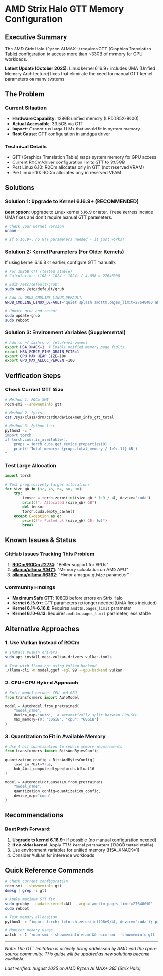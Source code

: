 # AMD Strix Halo GTT Memory Configuration

## Executive Summary

The AMD Strix Halo (Ryzen AI MAX+) requires GTT (Graphics Translation Table) configuration to access more than ~33GB of memory for GPU workloads.

**Latest Update (October 2025)**: Linux kernel 6.16.9+ includes UMA (Unified Memory Architecture) fixes that eliminate the need for manual GTT kernel parameters on many systems.

## The Problem

### Current Situation
- **Hardware Capability**: 128GB unified memory (LPDDR5X-8000)
- **Actual Accessible**: 33.5GB via GTT
- **Impact**: Cannot run large LLMs that would fit in system memory
- **Root Cause**: GTT configuration in amdgpu driver

### Technical Details
- GTT (Graphics Translation Table) maps system memory for GPU access
- Current ROCm/driver configuration limits GTT to 33.5GB
- Post Linux 6.10: ROCm allocates only in GTT (not reserved VRAM)
- Pre Linux 6.10: ROCm allocates only in reserved VRAM

## Solutions

### Solution 1: Upgrade to Kernel 6.16.9+ (RECOMMENDED)

**Best option**: Upgrade to Linux kernel 6.16.9 or later. These kernels include UMA fixes and don't require manual GTT parameters.

```bash
# Check your kernel version
uname -r

# If 6.16.9+, no GTT parameters needed - it just works!
```

### Solution 2: Kernel Parameters (For Older Kernels)

If using kernel 6.16.8 or earlier, configure GTT manually:

```bash
# For 108GB GTT (tested stable)
# Calculation: (108 * 1024 * 1024) / 4.096 = 27648000

# Edit /etc/default/grub:
sudo nano /etc/default/grub

# Add to GRUB_CMDLINE_LINUX_DEFAULT:
GRUB_CMDLINE_LINUX_DEFAULT="quiet splash amdttm.pages_limit=27648000 amdttm.page_pool_size=27648000"

# Update grub and reboot
sudo update-grub
sudo reboot
```

### Solution 3: Environment Variables (Supplemental)
```bash
# Add to ~/.bashrc or /etc/environment
export HSA_XNACK=1  # Enable unified memory page faults
export HSA_FORCE_FINE_GRAIN_PCIE=1
export GPU_MAX_HEAP_SIZE=100
export GPU_MAX_ALLOC_PERCENT=100
```

## Verification Steps

### Check Current GTT Size
```bash
# Method 1: ROCm SMI
rocm-smi --showmeminfo gtt

# Method 2: Sysfs
cat /sys/class/drm/card0/device/mem_info_gtt_total

# Method 3: Python test
python3 -c "
import torch
if torch.cuda.is_available():
    props = torch.cuda.get_device_properties(0)
    print(f'Total memory: {props.total_memory / 1e9:.1f} GB')
"
```

### Test Large Allocation
```python
import torch

# Test progressively larger allocations
for size_gb in [32, 48, 64, 80, 96]:
    try:
        tensor = torch.zeros(int(size_gb * 1e9 / 4), device='cuda')
        print(f"✓ Allocated {size_gb} GB")
        del tensor
        torch.cuda.empty_cache()
    except Exception as e:
        print(f"✗ Failed at {size_gb} GB: {e}")
        break
```

## Known Issues & Status

### GitHub Issues Tracking This Problem
1. **[ROCm/ROCm #2774](https://github.com/ROCm/ROCm/issues/2774)**: "Better support for APUs"
2. **[ollama/ollama #5471](https://github.com/ollama/ollama/issues/5471)**: "Memory calculation on AMD APU"
3. **[ollama/ollama #6362](https://github.com/ollama/ollama/issues/6362)**: "Honor amdgpu.gttsize parameter"

### Community Findings
- **Maximum Safe GTT**: 108GB before errors on Strix Halo
- **Kernel 6.16.9+**: GTT parameters no longer needed (UMA fixes included)
- **Kernel 6.14-6.16.8**: Requires `amdttm.pages_limit` parameter
- **Kernel 6.10-6.13**: Requires `amdttm.pages_limit` parameter, less stable

## Alternative Approaches

### 1. Use Vulkan Instead of ROCm
```bash
# Install Vulkan drivers
sudo apt install mesa-vulkan-drivers vulkan-tools

# Test with llama.cpp using Vulkan backend
./llama-cli -m model.gguf -ngl 99 --gpu-backend vulkan
```

### 2. CPU+GPU Hybrid Approach
```python
# Split model between CPU and GPU
from transformers import AutoModel

model = AutoModel.from_pretrained(
    "model_name",
    device_map="auto",  # Automatically split between CPU/GPU
    max_memory={0: "30GiB", "cpu": "60GiB"}
)
```

### 3. Quantization to Fit in Available Memory
```python
# Use 4-bit quantization to reduce memory requirements
from transformers import BitsAndBytesConfig

quantization_config = BitsAndBytesConfig(
    load_in_4bit=True,
    bnb_4bit_compute_dtype=torch.bfloat16
)

model = AutoModelForCausalLM.from_pretrained(
    "model_name",
    quantization_config=quantization_config,
    device_map="cuda"
)
```

## Recommendations

### Best Path Forward:
1. **Upgrade to kernel 6.16.9+** if possible (no manual configuration needed)
2. **If on older kernel**: Apply TTM kernel parameters (108GB tested stable)
3. Use environment variables for unified memory (HSA_XNACK=1)
4. Consider Vulkan for inference workloads

## Quick Reference Commands

```bash
# Check current configuration
rocm-smi --showmeminfo gtt
dmesg | grep -i gtt

# Apply maximum GTT fix
sudo grubby --update-kernel=ALL --args='amdttm.pages_limit=27648000'
sudo reboot

# Test memory allocation
python3 -c "import torch; t=torch.zeros(int(96e9/4), device='cuda'); print('96GB allocated')"

# Monitor memory usage
watch -n 1 'rocm-smi --showmeminfo vram && rocm-smi --showmeminfo gtt'
```

---

*Note: The GTT limitation is actively being addressed by AMD and the open-source community. This guide will be updated as new solutions become available.*

*Last verified: August 2025 on AMD Ryzen AI MAX+ 395 (Strix Halo)*